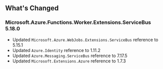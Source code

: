 ## What's Changed

<!-- Please add your release notes in the following format:
- My change description (#PR/#issue)
-->

### Microsoft.Azure.Functions.Worker.Extensions.ServiceBus 5.18.0

- Updated `Microsoft.Azure.WebJobs.Extensions.ServiceBus` reference to 5.15.1
- Updated `Azure.Identity` reference to 1.11.2
- Updated `Azure.Messaging.ServiceBus` reference to 7.17.5
- Updated `Microsoft.Extensions.Azure` reference to 1.7.3
